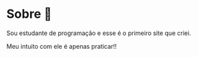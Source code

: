 <h1>Sobre &#x1F964</h1>

<p>Sou estudante de programação e esse é o primeiro site que criei.</p>
<p>Meu intuito com ele é apenas praticar!!</p>

